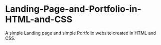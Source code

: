 # Landing-Page-and-Portfolio-in-HTML-and-CSS
A simple Landing page and simple Portfolio website created in HTML and CSS.
